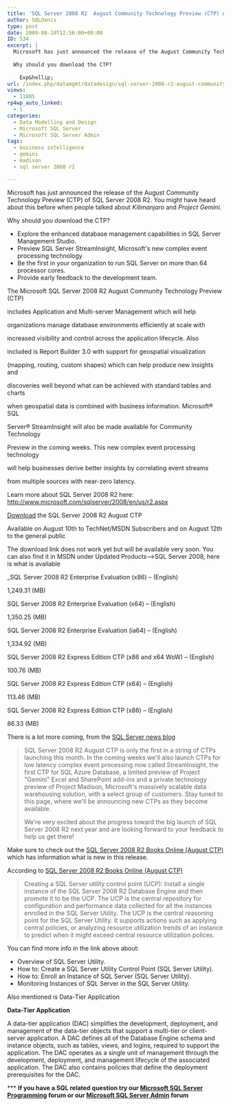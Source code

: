```yaml
---
title: 'SQL Server 2008 R2  August Community Technology Preview (CTP) Announced'
author: SQLDenis
type: post
date: 2009-08-10T12:56:00+00:00
ID: 534
excerpt: |
  Microsoft has just announced the release of the August Community Technology Preview (CTP) of SQL Server 2008 R2. You might have heard about this before when people talked about Kilimanjaro and Project Gemini.
  
  Why should you download the CTP?
  
    Exp&hellip;
url: /index.php/datamgmt/datadesign/sql-server-2008-r2-august-community-tech/
views:
  - 11885
rp4wp_auto_linked:
  - 1
categories:
  - Data Modelling and Design
  - Microsoft SQL Server
  - Microsoft SQL Server Admin
tags:
  - business intelligence
  - gemini
  - madison
  - sql server 2008 r2

---
```

Microsoft has just announced the release of the August Community Technology Preview (CTP) of SQL Server 2008 R2. You might have heard about this before when people talked about _Kilimanjaro_ and _Project Gemini_.

Why should you download the CTP?

  * Explore the enhanced database management capabilities in SQL Server Management Studio.
  * Preview SQL Server StreamInsight, Microsoft's new complex event processing technology
  * Be the first in your organization to run SQL Server on more than 64 processor cores.
  * Provide early feedback to the development team.

The Microsoft SQL Server 2008 R2 August Community Technology Preview (CTP)
  
includes Application and Multi-server Management which will help
  
organizations manage database environments efficiently at scale with
  
increased visibility and control across the application lifecycle. Also
  
included is Report Builder 3.0 with support for geospatial visualization
  
(mapping, routing, custom shapes) which can help produce new insights and
  
discoveries well beyond what can be achieved with standard tables and charts
  
when geospatial data is combined with business information. Microsoft® SQL
  
Server® StreamInsight will also be made available for Community Technology
  
Preview in the coming weeks. This new complex event processing technology
  
will help businesses derive better insights by correlating event streams
  
from multiple sources with near-zero latency.

Learn more about SQL Server 2008 R2 here: http://www.microsoft.com/sqlserver/2008/en/us/r2.aspx

[Download][1] the SQL Server 2008 R2 August CTP
  
Available on August 10th to TechNet/MSDN Subscribers and on August 12th to the general public

The download link does not work yet but will be available very soon. You can also find it in MSDN under Updated Products–>SQL Server 2008, here is what is available
  
_SQL Server 2008 R2 Enterprise Evaluation (x86) – (English)
  
1,249.31 (MB)</p> 

SQL Server 2008 R2 Enterprise Evaluation (x64) – (English)
  
1,350.25 (MB)

SQL Server 2008 R2 Enterprise Evaluation (ia64) – (English)
  
1,334.92 (MB)

SQL Server 2008 R2 Express Edition CTP (x86 and x64 WoW) – (English)
  
100.76 (MB)

SQL Server 2008 R2 Express Edition CTP (x64) – (English)
  
113.46 (MB)

SQL Server 2008 R2 Express Edition CTP (x86) – (English)
  
86.33 (MB)</em>

There is a lot more coming, from the [SQL Server news blog][2]

> SQL Server 2008 R2 August CTP is only the first in a string of CTPs launching this month. In the coming weeks we'll also launch CTPs for low latency complex event processing now called StreamInsight, the first CTP for SQL Azure Database, a limited preview of Project "Gemini" Excel and SharePoint add-ins and a private technology preview of Project Madison, Microsoft's massively scalable data warehousing solution, with a select group of customers. Stay tuned to this page, where we'll be announcing new CTPs as they become available.
> 
> We're very excited about the progress toward the big launch of SQL Server 2008 R2 next year and are looking forward to your feedback to help us get there!

Make sure to check out the [SQL Server 2008 R2 Books Online (August CTP)][3] which has information what is new in this release.

According to [SQL Server 2008 R2 Books Online (August CTP)][4]

> Creating a SQL Server utility control point (UCP): Install a single instance of the SQL Server 2008 R2 Database Engine and then promote it to be the UCP. The UCP is the central repository for configuration and performance data collected for all the instances enrolled in the SQL Server Utility. The UCP is the central reasoning point for the SQL Server Utility. It supports actions such as applying central policies, or analyzing resource utilization trends of an instance to predict when it might exceed central resource utilization polices.

You can find more info in the link above about:

  * Overview of SQL Server Utility.
  * How to: Create a SQL Server Utility Control Point (SQL Server Utility).
  * How to: Enroll an Instance of SQL Server (SQL Server Utility).
  * Monitoring Instances of SQL Server in the SQL Server Utility.

Also mentioned is Data-Tier Application

**Data-Tier Application**
  
A data-tier application (DAC) simplifies the development, deployment, and management of the data-tier objects that support a multi-tier or client-server application. A DAC defines all of the Database Engine schema and instance objects, such as tables, views, and logins, required to support the application. The DAC operates as a single unit of management through the development, deployment, and management lifecycle of the associated application. The DAC also contains policies that define the deployment prerequisites for the DAC.



\*** **If you have a SQL related question try our [Microsoft SQL Server Programming][5] forum or our [Microsoft SQL Server Admin][6] forum**<ins></ins>

 [1]: http://technet.microsoft.com/en-us/evalcenter/ee315247.aspx
 [2]: http://blogs.technet.com/dataplatforminsider/archive/2009/08/10/download-sql-server-2008-r2-august-ctp-today.aspx
 [3]: http://msdn.microsoft.com/en-us/library/bb500435(SQL.105).aspx
 [4]: http://msdn.microsoft.com/en-us/library/cc645579(SQL.105).aspx
 [5]: http://forum.lessthandot.com/viewforum.php?f=17
 [6]: http://forum.lessthandot.com/viewforum.php?f=22